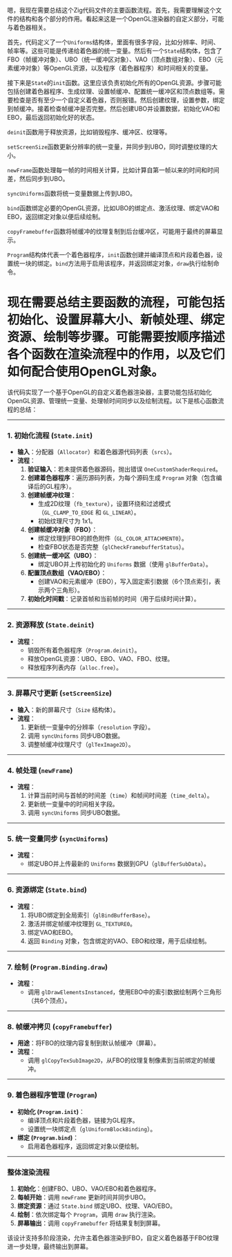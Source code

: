 嗯，我现在需要总结这个Zig代码文件的主要函数流程。首先，我需要理解这个文件的结构和各个部分的作用。看起来这是一个OpenGL渲染器的自定义部分，可能与着色器相关。

首先，代码定义了一个`Uniforms`结构体，里面有很多字段，比如分辨率、时间、帧率等。这些可能是传递给着色器的统一变量。然后有一个`State`结构体，包含了FBO（帧缓冲对象）、UBO（统一缓冲区对象）、VAO（顶点数组对象）、EBO（元素缓冲对象）等OpenGL资源，以及程序（着色器程序）和时间相关的变量。

接下来是`State`的`init`函数。这里应该负责初始化所有的OpenGL资源。步骤可能包括创建着色器程序、生成纹理、设置帧缓冲、配置统一缓冲区和顶点数组等。需要检查是否有至少一个自定义着色器，否则报错。然后创建纹理，设置参数，绑定到帧缓冲。接着检查帧缓冲是否完整。然后创建UBO并设置数据，初始化VAO和EBO，最后返回初始化好的状态。

`deinit`函数用于释放资源，比如销毁程序、缓冲区、纹理等。

`setScreenSize`函数更新分辨率的统一变量，并同步到UBO，同时调整纹理的大小。

`newFrame`函数处理每一帧的时间相关计算，比如计算自第一帧以来的时间和时间差，然后同步到UBO。

`syncUniforms`函数将统一变量数据上传到UBO。

`bind`函数绑定必要的OpenGL资源，比如UBO的绑定点、激活纹理、绑定VAO和EBO，返回绑定对象以便后续绘制。

`copyFramebuffer`函数将帧缓冲的纹理复制到后台缓冲区，可能用于最终的屏幕显示。

`Program`结构体代表一个着色器程序，`init`函数创建并编译顶点和片段着色器，设置统一块的绑定。`bind`方法用于启用该程序，并返回绑定对象，`draw`执行绘制命令。

现在需要总结主要函数的流程，可能包括初始化、设置屏幕大小、新帧处理、绑定资源、绘制等步骤。可能需要按顺序描述各个函数在渲染流程中的作用，以及它们如何配合使用OpenGL对象。
================================================
该代码实现了一个基于OpenGL的自定义着色器渲染器，主要功能包括初始化OpenGL资源、管理统一变量、处理帧时间同步以及绘制流程。以下是核心函数流程的总结：

---

### **1. 初始化流程 (`State.init`)**  
- **输入**：分配器（`Allocator`）和着色器源代码列表（`srcs`）。  
- **流程**：  
  1. **验证输入**：若未提供着色器源码，抛出错误 `OneCustomShaderRequired`。  
  2. **创建着色器程序**：遍历源码列表，为每个源码生成 `Program` 对象（包含编译后的GL程序）。  
  3. **创建帧缓冲纹理**：  
     - 生成2D纹理（`fb_texture`），设置环绕和过滤模式（`GL_CLAMP_TO_EDGE` 和 `GL_LINEAR`）。  
     - 初始纹理尺寸为 1x1。  
  4. **创建帧缓冲对象（FBO）**：  
     - 绑定纹理到FBO的颜色附件（`GL_COLOR_ATTACHMENT0`）。  
     - 检查FBO状态是否完整（`glCheckFramebufferStatus`）。  
  5. **创建统一缓冲区（UBO）**：  
     - 绑定UBO并上传初始化的 `Uniforms` 数据（使用 `glBufferData`）。  
  6. **配置顶点数组（VAO/EBO）**：  
     - 创建VAO和元素缓冲（EBO），写入固定索引数据（6个顶点索引，表示两个三角形）。  
  7. **初始化时间戳**：记录首帧和当前帧的时间（用于后续时间计算）。  

---

### **2. 资源释放 (`State.deinit`)**  
- **流程**：  
  - 销毁所有着色器程序（`Program.deinit`）。  
  - 释放OpenGL资源：UBO、EBO、VAO、FBO、纹理。  
  - 释放程序列表内存（`alloc.free`）。  

---

### **3. 屏幕尺寸更新 (`setScreenSize`)**  
- **输入**：新的屏幕尺寸（`Size` 结构体）。  
- **流程**：  
  1. 更新统一变量中的分辨率（`resolution` 字段）。  
  2. 调用 `syncUniforms` 同步UBO数据。  
  3. 调整帧缓冲纹理尺寸（`glTexImage2D`）。  

---

### **4. 帧处理 (`newFrame`)**  
- **流程**：  
  1. 计算当前时间与首帧的时间差（`time`）和帧间时间差（`time_delta`）。  
  2. 更新统一变量中的时间相关字段。  
  3. 调用 `syncUniforms` 同步UBO数据。  

---

### **5. 统一变量同步 (`syncUniforms`)**  
- **流程**：  
  - 绑定UBO并上传最新的 `Uniforms` 数据到GPU（`glBufferSubData`）。  

---

### **6. 资源绑定 (`State.bind`)**  
- **流程**：  
  1. 将UBO绑定到全局索引（`glBindBufferBase`）。  
  2. 激活并绑定帧缓冲纹理到 `GL_TEXTURE0`。  
  3. 绑定VAO和EBO。  
  4. 返回 `Binding` 对象，包含绑定的VAO、EBO和纹理，用于后续绘制。  

---

### **7. 绘制 (`Program.Binding.draw`)**  
- **流程**：  
  - 调用 `glDrawElementsInstanced`，使用EBO中的索引数据绘制两个三角形（共6个顶点）。  

---

### **8. 帧缓冲拷贝 (`copyFramebuffer`)**  
- **用途**：将FBO的纹理内容复制到默认帧缓冲（屏幕）。  
- **流程**：  
  - 调用 `glCopyTexSubImage2D`，从FBO的纹理复制像素到当前绑定的帧缓冲。  

---

### **9. 着色器程序管理 (`Program`)**  
- **初始化 (`Program.init`)**：  
  - 编译顶点和片段着色器，链接为GL程序。  
  - 设置统一块绑定点（`glUniformBlockBinding`）。  
- **绑定 (`Program.bind`)**：  
  - 启用着色器程序，返回绑定对象以便绘制。  

---

### **整体渲染流程**  
1. **初始化**：创建FBO、UBO、VAO/EBO和着色器程序。  
2. **每帧开始**：调用 `newFrame` 更新时间并同步UBO。  
3. **绑定资源**：通过 `State.bind` 绑定UBO、纹理、VAO/EBO。  
4. **绘制**：依次绑定每个 `Program`，调用 `draw` 执行渲染。  
5. **屏幕输出**：调用 `copyFramebuffer` 将结果复制到屏幕。  

该设计支持多阶段渲染，允许主着色器渲染到FBO，自定义着色器基于FBO纹理进一步处理，最终输出到屏幕。
